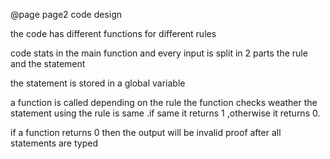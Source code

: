 @page page2 code design

the code has different functions for different rules

code stats in the main function and every input is split in 2 parts the rule and the statement

the statement is stored in a global variable

a function is called depending on the rule 
the function checks weather the statement using the rule is same .if same it returns 1 ,otherwise it returns 0.

if a function returns 0 then the output will be invalid proof after all statements are typed
 